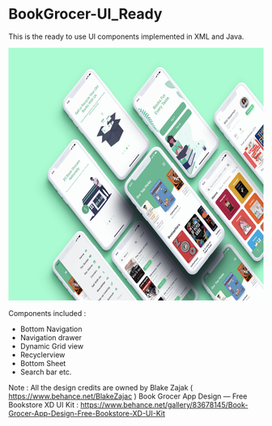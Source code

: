 # BookGrocer-UI_Ready
This is the ready to use UI components implemented in XML and Java.

<img src="Preview_UI_Kit.png" height=500></img>

Components included : 

  * Bottom Navigation
  * Navigation drawer
  * Dynamic Grid view
  * Recyclerview
  * Bottom Sheet
  * Search bar etc.
  
Note : 
All the design credits are owned by Blake Zajak ( https://www.behance.net/BlakeZajac )
Book Grocer App Design — Free Bookstore XD UI Kit : https://www.behance.net/gallery/83678145/Book-Grocer-App-Design-Free-Bookstore-XD-UI-Kit 
